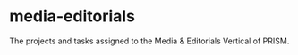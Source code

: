 # media-editorials
The projects and tasks assigned to the Media &amp; Editorials Vertical of PRISM.
